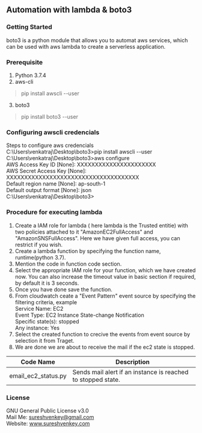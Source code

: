 
## Automation with lambda & boto3
### Getting Started
boto3 is a python module that allows you to automat aws services, which can be used with aws lambda to create a serverless application.
### Prerequisite  
1. Python 3.7.4
2. aws-cli
>pip install awscli --user
3. boto3
>pip install boto3 --user
### Configuring awscli credencials
Steps to configure aws credencials  
C:\Users\venkatraj\Desktop\boto3>pip install awscli --user  
C:\Users\venkatraj\Desktop\boto3>aws configure  
AWS Access Key ID [None]: XXXXXXXXXXXXXXXXXXXXXX  
AWS Secret Access Key [None]: XXXXXXXXXXXXXXXXXXXXXXXXXXXXXXXXXXXXX  
Default region name [None]: ap-south-1  
Default output format [None]: json  
C:\Users\venkatraj\Desktop\boto3>  

### Procedure for executing lambda  

1. Create a IAM role for lambda ( here lambda is the Trusted entitie) with two policies attached to it "AmazonEC2FullAccess" and "AmazonSNSFullAccess". Here we have given full access, you can restrict if you wish. 
2. Create a lambda function by specifying the function name, runtime(python 3.7).
3. Mention the code in function code section.
3. Select the appropriate IAM role for your function, which we have created now. You can also increase the timeout value in basic section if required, by default it is 3 seconds.
4. Once you have done save the function. 
5. From cloudwatch ceate a "Event Pattern" event source by specifying the filtering criteria, example  
Service Name: EC2  
Event Type: EC2 Instance State-change Notification  
Specific state(s): stopped  
Any instance: Yes  
6. Select the created function to crecive the events from event source by selection it from Traget.
7. We are done we are about to receive the mail if the ec2 state is stopped.




Code Name | Description
----------|-------------
email_ec2_status.py | Sends mail alert if an instance is reached to stopped state.


### License
GNU General Public License v3.0  
Mail Me: sureshvenkey@gmail.com  
Website: www.sureshvenkey.com


